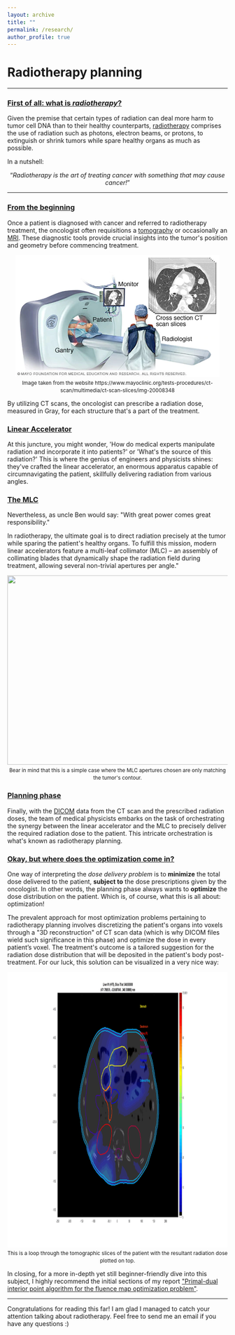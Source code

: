 ```yaml
---
layout: archive
title: ""
permalink: /research/
author_profile: true
--- 
```


<h1> Radiotherapy planning </h1>

<hr>


<h3><u>First of all: what is <i>radiotherapy</i>?</u> </h3>

Given the premise that certain types of radiation can deal more harm to tumor cell DNA than to their healthy counterparts, [radiotherapy](https://en.wikipedia.org/wiki/Radiation_therapy) comprises the use of radiation such as photons, electron beams, or protons, to extinguish or shrink tumors while spare healthy organs as much as possible.

In a nutshell: 

<div style="text-align: center;">
  <q><i>Radiotherapy is the art of treating cancer with something that may cause cancer!</i></q>
</div>



<hr>

<h3> <u>From the beginning</u></h3>

Once a patient is diagnosed with cancer and referred to radiotherapy treatment, the oncologist often requisitions a [tomography](https://en.wikipedia.org/wiki/Tomography) or occasionally an [MRI](https://en.wikipedia.org/wiki/Magnetic_resonance_imaging). These diagnostic tools provide crucial insights into the tumor's position and geometry before commencing treatment.

<div style="text-align: center;">
  <img src="/images/slices.png" alt="" width="468" height="279">
  <br> <small>Image taken from the website https://www.mayoclinic.org/tests-procedures/ct-scan/multimedia/ct-scan-slices/img-20008348</small>
</div>


By utilizing CT scans, the oncologist can prescribe a radiation dose, measured in Gray, for each structure that's a part of the treatment.
<h3><u>Linear Accelerator</u></h3>

At this juncture, you might wonder, 'How do medical experts manipulate radiation and incorporate it into patients?' or 'What's the source of this radiation?'
This is where the genius of engineers and physicists shines: they've crafted the linear accelerator, an enormous apparatus capable of circumnavigating the patient, skillfully delivering radiation from various angles.
<h3><u>The MLC</u></h3>

Nevertheless, as uncle Ben would say: "With great power comes great responsibility."

In radiotherapy, the ultimate goal is to direct radiation precisely at the tumor while sparing the patient's healthy organs. To fulfill this mission, modern linear accelerators feature a multi-leaf collimator (MLC) – an assembly of collimating blades that dynamically shape the radiation field during treatment, allowing several non-trivial apertures per angle."

<div style="text-align: center;">
  <img src="/images/linac.gif" alt="" width="768" height="432">
  <br> <small>Bear in mind that this is a simple case where the MLC apertures chosen are only matching the tumor's contour.</small>
</div>

<h3><u>Planning phase</u></h3>

Finally, with the [DICOM](https://en.wikipedia.org/wiki/DICOM) data from the CT scan and the prescribed radiation doses, the team of medical physicists embarks on the task of orchestrating the synergy between the linear accelerator and the MLC to precisely deliver the required radiation dose to the patient. This intricate orchestration is what's known as radiotherapy planning.

<h3><u>Okay, but where does the optimization come in?</u></h3>

One way of interpreting the *dose delivery problem* is to **minimize** the total dose delivered to the patient, **subject to** the dose prescriptions given by the oncologist. In other words, the planning phase always wants to **optimize** the dose distribution on the patient. Which is, of course, what this is all about: optimization!

The prevalent approach for most optimization problems pertaining to radiotherapy planning involves discretizing the patient's organs into voxels through a "3D reconstruction" of CT scan data (which is why DICOM files wield such significance in this phase) and optimize the dose in every patient’s voxel. The treatment's outcome is a tailored suggestion for the radiation dose distribution that will be deposited in the patient's body post-treatment. For our luck, this solution can be visualized in a very nice way:

<div style="text-align: center;">
  <img src="/images/dicom.gif" alt="" width="1200" height="629">
  <br> <small>This is a loop through the tomographic slices of the patient with the resultant radiation dose plotted on top.</small>
</div>

In closing, for a more in-depth yet still beginner-friendly dive into this subject, I highly recommend the initial sections of my report ["Primal-dual interior point algorithm for the fluence map optimization problem"](https://www.researchgate.net/publication/361526900_Primal-dual_interior_point_algorithm_for_the_fluence_map_optimization_problem).


<hr>

Congratulations for reading this far! I am glad I managed to catch your attention talking about radiotherapy. Feel free to send me an email if you have any questions :)

<!---
 {% if author.googlescholar %}
   You can also find my articles on <u><a href="{{author.googlescholar}}">my Google Scholar profile</a>.</u>
 {% endif %}

 {% include base_path %}

 {% for post in site.publications reversed %}
  {% include archive-single.html %}
 {% endfor %}
-->

